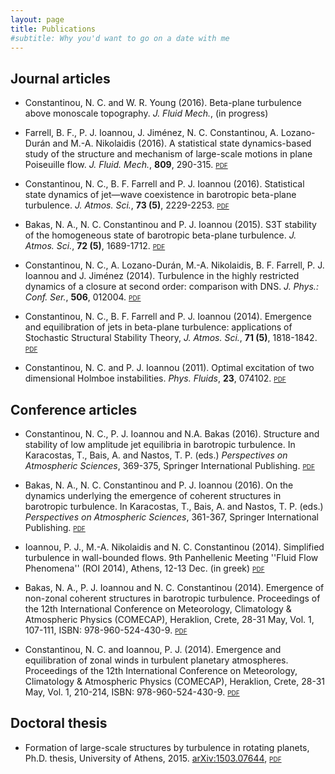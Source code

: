 ```yaml
---
layout: page
title: Publications
#subtitle: Why you'd want to go on a date with me
---
```


## Journal articles

- Constantinou, N. C. and W. R. Young (2016). Beta-plane turbulence above monoscale topography. _J. Fluid Mech._, (in progress)

- Farrell, B. F., P. J. Ioannou, J. Jiménez, N. C. Constantinou, A. Lozano-Durán and M.-A. Nikolaidis (2016). A statistical state dynamics-based study of the structure and mechanism of large-scale motions in plane Poiseuille flow. _J. Fluid. Mech._, **809**, 290-315. [<span style="font-variant:small-caps;">pdf</span>][vlsm-poiseuille]

- Constantinou, N. C., B. F. Farrell and P. J. Ioannou (2016). Statistical state dynamics of jet—wave coexistence in barotropic beta-plane turbulence. _J. Atmos. Sci._, **73 (5)**, 2229-2253. [<span style="font-variant:small-caps;">pdf</span>][ssd-jet-wave]

- Bakas, N. A., N. C. Constantinou and P. J. Ioannou (2015). S3T stability of the homogeneous state of barotropic beta-plane turbulence. _J. Atmos. Sci._, **72 (5)**, 1689-1712. [<span style="font-variant:small-caps;">pdf</span>][s3t-stab-jas]

- Constantinou, N. C., A. Lozano-Durán, M.-A. Nikolaidis, B. F. Farrell, P. J. Ioannou and J. Jiménez (2014). Turbulence in the highly restricted dynamics of a closure at second order: comparison with DNS. _J. Phys.: Conf. Ser._, **506**, 012004. [<span style="font-variant:small-caps;">pdf</span>][multiflow]

- Constantinou, N. C., B. F. Farrell and P. J. Ioannou (2014). Emergence and equilibration of jets in beta-plane turbulence: applications of Stochastic Structural Stability Theory, _J. Atmos. Sci._, **71 (5)**, 1818-1842. [<span style="font-variant:small-caps;">pdf</span>][s3t-jets-jas]

- Constantinou, N. C. and P. J. Ioannou (2011). Optimal excitation of two dimensional Holmboe instabilities. _Phys. Fluids_, **23**, 074102. [<span style="font-variant:small-caps;">pdf</span>][holmboe]








## Conference articles

- Constantinou, N. C., P. J. Ioannou and N.A. Bakas (2016). Structure and stability of low amplitude jet equilibria in barotropic turbulence. In Karacostas, T., Bais, A. and Nastos, T. P. (eds.) _Perspectives on Atmospheric Sciences_, 369-375, Springer International Publishing. [<span style="font-variant:small-caps;">pdf</span>][comecap2016-s3t_eckhaus]

- Bakas, N. A., N. C. Constantinou and P. J. Ioannou (2016). On the dynamics underlying the emergence of coherent structures in barotropic turbulence. In Karacostas, T., Bais, A. and Nastos, T. P. (eds.) _Perspectives on Atmospheric Sciences_, 361-367, Springer International Publishing.
 [<span style="font-variant:small-caps;">pdf</span>][comecap2016-s3t_stab]

- Ioannou, P. J., M.-A. Nikolaidis and N. C. Constantinou (2014). Simplified turbulence in wall-bounded flows. 9th Panhellenic Meeting ''Fluid Flow Phenomena'' (ROI 2014), Athens, 12-13 Dec. (in greek) [<span style="font-variant:small-caps;">pdf</span>][roi2014-rnl]

- Bakas, N. A., P. J. Ioannou and N. C. Constantinou (2014). Emergence of non-zonal coherent structures in barotropic turbulence. Proceedings of the 12th International Conference on Meteorology, Climatology & Atmospheric Physics (COMECAP), Heraklion, Crete, 28-31 May, Vol. 1, 107-111, ISBN: 978-960-524-430-9. [<span style="font-variant:small-caps;">pdf</span>][comecap2014-nonzonal]

- Constantinou, N. C. and Ioannou, P. J. (2014). Emergence and equilibration of zonal winds in turbulent planetary atmospheres. Proceedings of the 12th International Conference on Meteorology, Climatology & Atmospheric Physics (COMECAP), Heraklion, Crete, 28-31 May, Vol. 1, 210-214, ISBN: 978-960-524-430-9. [<span style="font-variant:small-caps;">pdf</span>][comecap2014-zonal]


## Doctoral thesis
- Formation of large-scale structures by turbulence in rotating planets, Ph.D. thesis, University of Athens, 2015. [arXiv:1503.07644][arXiv:1503.07644], [<span style="font-variant:small-caps;">pdf</span>][phd_eng]


[ssd-jet-wave]: SSD_JetWave.pdf
[vlsm-poiseuille]: VLSM-Poiseuille.pdf
[s3t-stab-jas]: S3T_barotropic_stability.pdf
[multiflow]: multiflow_s3t.pdf
[s3t-jets-jas]: S3T_jas.pdf
[holmboe]: holmboe.pdf
[topo-1layer]:  beta-plane-topo1.pdf

[comecap2016-s3t_eckhaus]: S3T_eckhaus-comecap-2016.pdf
[comecap2016-s3t_stab]: S3T_stab-comecap-2016.pdf
[roi2014-rnl]: simplified_RNL_ROI2014.pdf
[comecap2014-nonzonal]: constantinou-ioannou-comecap-2014.pdf
[comecap2014-zonal]: bakas-etal-comecap-2014.pdf

[phd_eng]: ../theses/PhD_thesis_Navid.pdf

[arXiv:1503.07644]: http://arxiv.org/abs/1503.07644
[arXiv:1512.06018]: http://arxiv.org/abs/1512.06018
